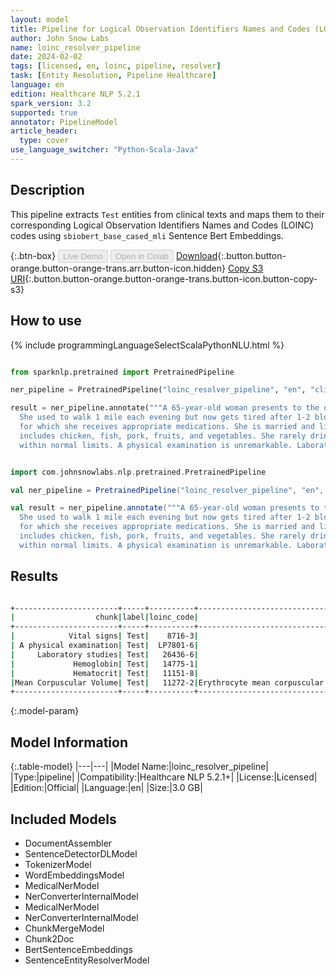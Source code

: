 ```yaml
---
layout: model
title: Pipeline for Logical Observation Identifiers Names and Codes (LOINC)
author: John Snow Labs
name: loinc_resolver_pipeline
date: 2024-02-02
tags: [licensed, en, loinc, pipeline, resolver]
task: [Entity Resolution, Pipeline Healthcare]
language: en
edition: Healthcare NLP 5.2.1
spark_version: 3.2
supported: true
annotator: PipelineModel
article_header:
  type: cover
use_language_switcher: "Python-Scala-Java"
---
```


## Description

This pipeline extracts `Test` entities from clinical texts and maps them to their corresponding Logical Observation Identifiers Names and Codes (LOINC) codes using `sbiobert_base_cased_mli` Sentence Bert Embeddings.

{:.btn-box}
<button class="button button-orange" disabled>Live Demo</button>
<button class="button button-orange" disabled>Open in Colab</button>
[Download](https://s3.amazonaws.com/auxdata.johnsnowlabs.com/clinical/models/loinc_resolver_pipeline_en_5.2.1_3.2_1706884816860.zip){:.button.button-orange.button-orange-trans.arr.button-icon.hidden}
[Copy S3 URI](s3://auxdata.johnsnowlabs.com/clinical/models/loinc_resolver_pipeline_en_5.2.1_3.2_1706884816860.zip){:.button.button-orange.button-orange-trans.button-icon.button-copy-s3}

## How to use



<div class="tabs-box" markdown="1">
{% include programmingLanguageSelectScalaPythonNLU.html %}
  
```python

from sparknlp.pretrained import PretrainedPipeline

ner_pipeline = PretrainedPipeline("loinc_resolver_pipeline", "en", "clinical/models")

result = ner_pipeline.annotate("""A 65-year-old woman presents to the office with generalized fatigue for the last 4 months.
  She used to walk 1 mile each evening but now gets tired after 1-2 blocks. She has a history of Crohn disease and hypertension
  for which she receives appropriate medications. She is married and lives with her husband. She eats a balanced diet that
  includes chicken, fish, pork, fruits, and vegetables. She rarely drinks alcohol and denies tobacco use. Her vital signs are
  within normal limits. A physical examination is unremarkable. Laboratory studies show the following: Hemoglobin: 9.8 g/dL, Hematocrit: 32%, Mean Corpuscular Volume: 110 μm3""")

```
```scala

import com.johnsnowlabs.nlp.pretrained.PretrainedPipeline

val ner_pipeline = PretrainedPipeline("loinc_resolver_pipeline", "en", "clinical/models")

val result = ner_pipeline.annotate("""A 65-year-old woman presents to the office with generalized fatigue for the last 4 months.
  She used to walk 1 mile each evening but now gets tired after 1-2 blocks. She has a history of Crohn disease and hypertension
  for which she receives appropriate medications. She is married and lives with her husband. She eats a balanced diet that
  includes chicken, fish, pork, fruits, and vegetables. She rarely drinks alcohol and denies tobacco use. Her vital signs are
  within normal limits. A physical examination is unremarkable. Laboratory studies show the following: Hemoglobin: 9.8 g/dL, Hematocrit: 32%, Mean Corpuscular Volume: 110 μm3""")

```
</div>

## Results

```bash

+-----------------------+-----+----------+----------------------------------------------------------------------+----------------------------------------------------------------------+----------------------------------------------------------------------+
|                  chunk|label|loinc_code|                                                            resolution|                                                             all_codes|                                                       all_resolutions|
+-----------------------+-----+----------+----------------------------------------------------------------------+----------------------------------------------------------------------+----------------------------------------------------------------------+
|            Vital signs| Test|    8716-3|                                             Vital signs [Vital signs]|8716-3:::67801-1:::80339-5:::34566-0:::29274-8:::95634-2:::31210-8:...|Vital signs [Vital signs]:::EMS vital signs [EMS vital signs]:::Vit...|
| A physical examination| Test|  LP7801-6|                                         Physical exam [Physical exam]|LP7801-6:::55286-9:::11384-5:::67668-4:::100223-7:::29545-1:::79897...|Physical exam [Physical exam]:::Physical examination by body areas ...|
|     Laboratory studies| Test|   26436-6|                               Laboratory studies [Laboratory studies]|26436-6:::LP36394-2:::52482-7:::ATTACH.LAB:::11502-2:::LA7451-3:::3...|Laboratory studies [Laboratory studies]:::Laboratory device [Labora...|
|             Hemoglobin| Test|   14775-1|                                               Hemoglobin [Hemoglobin]|14775-1:::LP30929-1:::34663-5:::18277-4:::10346-5:::LP30932-5:::532...|Hemoglobin [Hemoglobin]:::Hemoglobin G [Hemoglobin G]:::Hemoglobin ...|
|             Hematocrit| Test|   11151-8|                                               Hematocrit [Hematocrit]|11151-8:::16931-8:::32354-3:::20570-8:::11153-4:::39227-4:::42908-4...|Hematocrit [Hematocrit]:::Hematocrit/Hemoglobin [Hematocrit/Hemoglo...|
|Mean Corpuscular Volume| Test|   11272-2|Erythrocyte mean corpuscular volume [Erythrocyte mean corpuscular v...|11272-2:::30386-7:::48706-6:::30899-9:::51641-9:::33878-0:::LP15006...|Erythrocyte mean corpuscular volume [Erythrocyte mean corpuscular v...|
+-----------------------+-----+----------+----------------------------------------------------------------------+----------------------------------------------------------------------+----------------------------------------------------------------------+


```

{:.model-param}
## Model Information

{:.table-model}
|---|---|
|Model Name:|loinc_resolver_pipeline|
|Type:|pipeline|
|Compatibility:|Healthcare NLP 5.2.1+|
|License:|Licensed|
|Edition:|Official|
|Language:|en|
|Size:|3.0 GB|

## Included Models

- DocumentAssembler
- SentenceDetectorDLModel
- TokenizerModel
- WordEmbeddingsModel
- MedicalNerModel
- NerConverterInternalModel
- MedicalNerModel
- NerConverterInternalModel
- ChunkMergeModel
- Chunk2Doc
- BertSentenceEmbeddings
- SentenceEntityResolverModel
